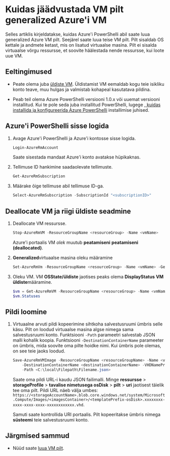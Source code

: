 <properties
    pageTitle="Jäädvustada VM pilt generalized Azure'i VM | Microsoft Azure'i"
    description="Saate teada, kuidas jäädvustada VM pilt generalized Azure'i VM loodud ressursihaldur juurutamise mudeli"
    services="virtual-machines-windows"
    documentationCenter=""
    authors="cynthn"
    manager="timlt"
    editor=""
    tags="azure-resource-manager"/>

<tags
    ms.service="virtual-machines-windows"
    ms.workload="infrastructure-services"
    ms.tgt_pltfrm="vm-windows"
    ms.devlang="na"
    ms.topic="article"
    ms.date="10/20/2016"
    ms.author="cynthn"/>

# <a name="how-to-capture-a-vm-image-from-a-generalized-azure-vm"></a>Kuidas jäädvustada VM pilt generalized Azure'i VM


Selles artiklis kirjeldatakse, kuidas Azure'i PowerShelli abil saate luua generalized Azure VM pilt. Seejärel saate luua teise VM pilt. Pilt sisaldab OS kettale ja andmete ketast, mis on lisatud virtuaalse masina. Pilt ei sisalda virtuaalse võrgu ressursse, et soovite häälestada nende ressursse, kui loote uue VM. 


## <a name="prerequisites"></a>Eeltingimused

- Peate olema juba [üldiste VM](virtual-machines-windows-generalize-vhd.md). Üldistamist VM eemaldab kogu teie isikliku konto teave, muu hulgas ja valmistab kohapeal kasutatava pildina.

- Peab teil olema Azure PowerShelli versiooni 1.0.x või uuemat versiooni installitud. Kui te pole seda juba installitud PowerShelli, lugege [, kuidas installida ja konfigureerida Azure PowerShelli](../powershell-install-configure.md) installimise juhised.


## <a name="log-in-to-azure-powershell"></a>Azure'i PowerShelli sisse logida

1. Avage Azure'i PowerShelli ja Azure'i kontosse sisse logida.

    ```powershell
    Login-AzureRmAccount
    ```

    Saate sisestada mandaat Azure'i konto avatakse hüpikaknas.

2. Tellimuse ID hankimine saadaolevate tellimuste.

    ```powershell
    Get-AzureRmSubscription
    ```

3. Määrake õige tellimuse abil tellimuse ID-ga.

    ```powershell
    Select-AzureRmSubscription -SubscriptionId "<subscriptionID>"
    ```

## <a name="deallocate-the-vm-and-set-the-state-to-generalized"></a>Deallocate VM ja riigi üldiste seadmine       

1. Deallocate VM ressursse.

    ```powershell
    Stop-AzureRmVM -ResourceGroupName <resourceGroup> -Name <vmName>
    ```

    Azure'i portaalis VM *olek* muutub **peatamiseni** **peatamiseni (deallocated)**.

2. **Generalized**virtuaalse masina oleku määramine 

    ```powershell
    Set-AzureRmVm -ResourceGroupName <resourceGroup> -Name <vmName> -Generalized
    ```

3. Oleku VM. VM **OSState/üldiste** jaotises peaks olema **DisplayStatus** **VM üldiste**määramine.  

    ```powershell
    $vm = Get-AzureRmVM -ResourceGroupName <resourceGroup> -Name <vmName> -Status
    $vm.Statuses
    ```

## <a name="create-the-image"></a>Pildi loomine 

1. Virtuaalne arvuti pildi kopeerimine sihtkoha salvestusruumi ümbris selle käsu. Pilt on loodud virtuaalse masina algse nimega sama salvestusruumi konto. Funktsiooni `-Path` parameetri salvestab JSON malli kohalik koopia. Funktsiooni `-DestinationContainerName` parameeter on ümbris, mida soovite oma pilte hoidke nimi. Kui ümbris pole olemas, on see teie jaoks loodud.

    ```powershell
    Save-AzureRmVMImage -ResourceGroupName <resourceGroupName> -Name <vmName> `
        -DestinationContainerName <destinationContainerName> -VHDNamePrefix <templateNamePrefix> `
        -Path <C:\local\Filepath\Filename.json>
    ```

    Saate oma pildi URL-i kaudu JSON failimalli. Minge **ressursse** > **storageProfile** > **tavalise nimetusega osDisk** > **pilt** > **uri** jaotisest täielik tee oma pilt. Pildi URL näeb välja umbes: `https://<storageAccountName>.blob.core.windows.net/system/Microsoft.Compute/Images/<imagesContainer>/<templatePrefix-osDisk>.xxxxxxxx-xxxx-xxxx-xxxx-xxxxxxxxxxxx.vhd`.
    
    Samuti saate kontrollida URI portaalis. Pilt kopeeritakse ümbris nimega **süsteemi** teie salvestusruumi konto. 


## <a name="next-steps"></a>Järgmised sammud

- Nüüd saate [luua VM pilt](virtual-machines-windows-create-vm-generalized.md).

